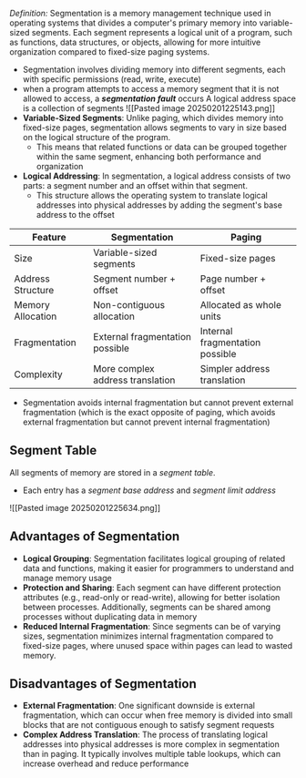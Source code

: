 *Definition:*
	Segmentation is a memory management technique used in operating systems that divides a computer's primary memory into variable-sized segments. Each segment represents a logical unit of a program, such as functions, data structures, or objects, allowing for more intuitive organization compared to fixed-size paging systems.
- Segmentation involves dividing memory into different segments, each with specific permissions (read, write, execute)
- when a program attempts to access a memory segment that it is not allowed to access, a ***segmentation fault*** occurs
A logical address space is a collection of segments
![[Pasted image 20250201225143.png]]
- **Variable-Sized Segments**: Unlike paging, which divides memory into fixed-size pages, segmentation allows segments to vary in size based on the logical structure of the program.
	- This means that related functions or data can be grouped together within the same segment, enhancing both performance and organization
- **Logical Addressing**: In segmentation, a logical address consists of two parts: a segment number and an offset within that segment.
	- This structure allows the operating system to translate logical addresses into physical addresses by adding the segment's base address to the offset

| Feature                | Segmentation                          | Paging                               |
|------------------------|--------------------------------------|-------------------------------------|
| Size                   | Variable-sized segments               | Fixed-size pages                    |
| Address Structure      | Segment number + offset               | Page number + offset                |
| Memory Allocation      | Non-contiguous allocation             | Allocated as whole units            |
| Fragmentation          | External fragmentation possible       | Internal fragmentation possible      |
| Complexity             | More complex address translation      | Simpler address translation          |
- Segmentation avoids internal fragmentation but cannot prevent external fragmentation (which is the exact opposite of paging, which avoids external fragmentation but cannot prevent internal fragmentation)

## Segment Table
All segments of memory are stored in a *segment table*.
- Each entry has a *segment base address* and *segment limit address*

![[Pasted image 20250201225634.png]]

## Advantages of Segmentation

- **Logical Grouping**: Segmentation facilitates logical grouping of related data and functions, making it easier for programmers to understand and manage memory usage
- **Protection and Sharing**: Each segment can have different protection attributes (e.g., read-only or read-write), allowing for better isolation between processes. Additionally, segments can be shared among processes without duplicating data in memory
- **Reduced Internal Fragmentation**: Since segments can be of varying sizes, segmentation minimizes internal fragmentation compared to fixed-size pages, where unused space within pages can lead to wasted memory.
## Disadvantages of Segmentation
- **External Fragmentation**: One significant downside is external fragmentation, which can occur when free memory is divided into small blocks that are not contiguous enough to satisfy segment requests
- **Complex Address Translation**: The process of translating logical addresses into physical addresses is more complex in segmentation than in paging. It typically involves multiple table lookups, which can increase overhead and reduce performance